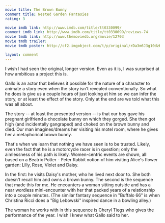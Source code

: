 ```yaml
---
movie title: The Brown Bunny
comment title: Nested Garden Fantasies
rating: 3

movie imdb link: http://www.imdb.com/title/tt0330099/
comment imdb link: http://www.imdb.com/title/tt0330099/reviews-74
movie tmdb link: http://www.themoviedb.org/movie/12703
movie tmdb trailer: 
movie tmdb poster: http://cf2.imgobject.com/t/p/original/rDa3m6J3g10dzHKMfTT1brL2R22.jpg

layout: comment
---
```


I wish I had seen the original, longer version. Even as it is, I was surprised at how ambitious a project this is.

Gallo is an actor that believes it possible for the nature of a character to animate a story even when the story isn't revealed conventionally. So what he does is give us a couple hours of just looking at him so we can infer the story, or at least the effect of the story. Only at the end are we told what this was all about.

The story -- at least the presented version -- is that our boy gave his pregnant girlfriend a chocolate bunny on which they gorged. She then got high (and incidentally gangraped) and choked on the brown bunny and died. Our man imagines/dreams her visiting his motel room, where he gives her a metaphorical brown bunny.

That's when we learn that nothing we have seen is to be trusted. Likely, even the fact that he is a motorcycle racer is in question; only the aimlessness of his path is likely. Women-centric events are shown, all based on a Beatrix Potter - Peter Rabbit notion of him visiting Alice's flower garden: Lilly, Rose, Violet and Daisy.

In the first: he visits Daisy's mother, who he lived next door to. She both doesn't recall him and owns a brown bunny. The second is the sequence that made this for me. He encounters a woman sitting outside and has a near wordless mini-encounter with her that packed years of a relationship into a couple minutes. (The similar fantasy sequence in "Buffalo 66" is when Christina Ricci does a "Big Lebowski" inspired dance in a bowling alley.)

The woman he works with in this sequence is Cheryl Tiegs who gives the performance of the year. I wish I knew what Gallo said to her.